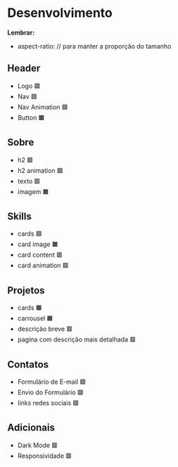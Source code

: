 # Desenvolvimento

**Lembrar:**
* aspect-ratio: // para manter a proporção do tamanho


## Header 
* Logo 🟩
* Nav 🟩
* Nav Animation 🟩
* Button 🟧

## Sobre
* h2 🟩
* h2 animation 🟩
* texto 🟥
* imagem 🟧

## Skills
* cards 🟩
* card image 🟧
* card content 🟥
* card animation 🟩


## Projetos
* cards 🟧
* carrousel  🟧
* descrição breve 🟥
* pagina com descrição mais detalhada 🟥

## Contatos
* Formulário de E-mail 🟩
* Envio do Formulário 🟩
* links redes sociais 🟩

## Adicionais
* Dark Mode 🟥
* Responsividade 🟥
